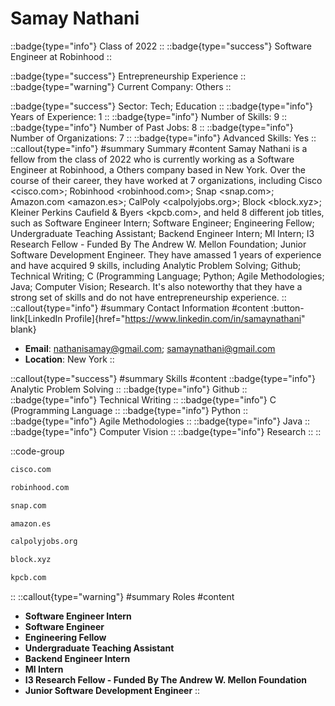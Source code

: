 # Samay Nathani
::badge{type="info"}
Class of 2022
::
::badge{type="success"}
Software Engineer at Robinhood
::

::badge{type="success"}
Entrepreneurship Experience
::
::badge{type="warning"}
Current Company: Others
::

::badge{type="success"}
Sector: Tech; Education
::
::badge{type="info"}
Years of Experience: 1
::
::badge{type="info"}
Number of Skills: 9
::
::badge{type="info"}
Number of Past Jobs: 8
::
::badge{type="info"}
Number of Organizations: 7
::
::badge{type="info"}
Advanced Skills: Yes
::
::callout{type="info"}
#summary
Summary
#content
Samay Nathani is a fellow from the class of 2022 who is currently working as a Software Engineer at Robinhood, a Others company based in New York. Over the course of their career, they have worked at 7 organizations, including Cisco <cisco.com>; Robinhood <robinhood.com>; Snap <snap.com>; Amazon.com <amazon.es>; CalPoly <calpolyjobs.org>; Block <block.xyz>; Kleiner Perkins Caufield & Byers <kpcb.com>, and held 8 different job titles, such as Software Engineer Intern; Software Engineer; Engineering Fellow; Undergraduate Teaching Assistant; Backend Engineer Intern; Ml Intern; I3 Research Fellow - Funded By The Andrew W. Mellon Foundation; Junior Software Development Engineer. They have amassed 1 years of experience and have acquired 9 skills, including Analytic Problem Solving; Github; Technical Writing; C (Programming Language; Python; Agile Methodologies; Java; Computer Vision; Research. It's also noteworthy that they have a strong set of skills and do not have entrepreneurship experience.
::
::callout{type="info"}
#summary
Contact Information
#content
:button-link[LinkedIn Profile]{href="https://www.linkedin.com/in/samaynathani" blank}
- **Email**: nathanisamay@gmail.com; samaynathani@gmail.com
- **Location**: New York
::

::callout{type="success"}
#summary
Skills
#content
::badge{type="info"}
Analytic Problem Solving
::
::badge{type="info"}
Github
::
::badge{type="info"}
Technical Writing
::
::badge{type="info"}
C (Programming Language
::
::badge{type="info"}
Python
::
::badge{type="info"}
Agile Methodologies
::
::badge{type="info"}
Java
::
::badge{type="info"}
Computer Vision
::
::badge{type="info"}
Research
::
::

::code-group
```bash [Cisco]
cisco.com
```
```bash [Robinhood]
robinhood.com
```
```bash [Snap]
snap.com
```
```bash [Amazon.com]
amazon.es
```
```bash [CalPoly]
calpolyjobs.org
```
```bash [Block]
block.xyz
```
```bash [Kleiner Perkins Caufield & Byers]
kpcb.com
```
::
::callout{type="warning"}
#summary
Roles
#content
- **Software Engineer Intern**
- **Software Engineer**
- **Engineering Fellow**
- **Undergraduate Teaching Assistant**
- **Backend Engineer Intern**
- **Ml Intern**
- **I3 Research Fellow - Funded By The Andrew W. Mellon Foundation**
- **Junior Software Development Engineer**
::

